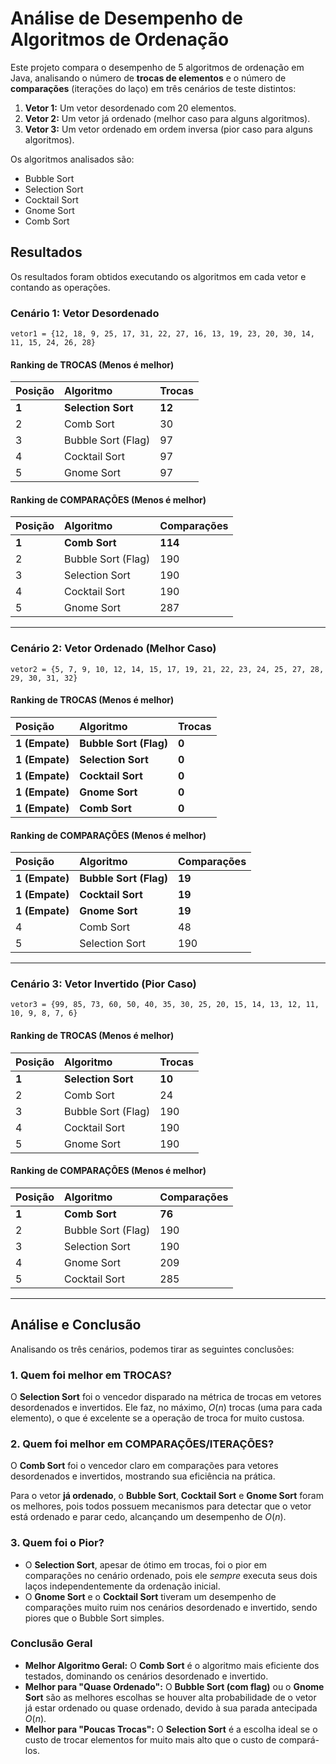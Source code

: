 # Análise de Desempenho de Algoritmos de Ordenação

Este projeto compara o desempenho de 5 algoritmos de ordenação em Java, analisando o número de **trocas de elementos** e o número de **comparações** (iterações do laço) em três cenários de teste distintos:

1.  **Vetor 1:** Um vetor desordenado com 20 elementos.
2.  **Vetor 2:** Um vetor já ordenado (melhor caso para alguns algoritmos).
3.  **Vetor 3:** Um vetor ordenado em ordem inversa (pior caso para alguns algoritmos).

Os algoritmos analisados são:
* Bubble Sort 
* Selection Sort
* Cocktail Sort
* Gnome Sort
* Comb Sort

## Resultados

Os resultados foram obtidos executando os algoritmos em cada vetor e contando as operações.

### Cenário 1: Vetor Desordenado
`vetor1 = {12, 18, 9, 25, 17, 31, 22, 27, 16, 13, 19, 23, 20, 30, 14, 11, 15, 24, 26, 28}`

#### Ranking de TROCAS (Menos é melhor)
| Posição | Algoritmo | Trocas |
| :--- | :--- | :--- |
| **1** | **Selection Sort** | **12** |
| 2 | Comb Sort | 30 |
| 3 | Bubble Sort (Flag) | 97 |
| 4 | Cocktail Sort | 97 |
| 5 | Gnome Sort | 97 |

#### Ranking de COMPARAÇÕES (Menos é melhor)
| Posição | Algoritmo | Comparações |
| :--- | :--- | :--- |
| **1** | **Comb Sort** | **114** |
| 2 | Bubble Sort (Flag) | 190 |
| 3 | Selection Sort | 190 |
| 4 | Cocktail Sort | 190 |
| 5 | Gnome Sort | 287 |

---

### Cenário 2: Vetor Ordenado (Melhor Caso)
`vetor2 = {5, 7, 9, 10, 12, 14, 15, 17, 19, 21, 22, 23, 24, 25, 27, 28, 29, 30, 31, 32}`

#### Ranking de TROCAS (Menos é melhor)
| Posição | Algoritmo | Trocas |
| :--- | :--- | :--- |
| **1 (Empate)** | **Bubble Sort (Flag)** | **0** |
| **1 (Empate)** | **Selection Sort** | **0** |
| **1 (Empate)** | **Cocktail Sort** | **0** |
| **1 (Empate)** | **Gnome Sort** | **0** |
| **1 (Empate)** | **Comb Sort** | **0** |

#### Ranking de COMPARAÇÕES (Menos é melhor)
| Posição | Algoritmo | Comparações |
| :--- | :--- | :--- |
| **1 (Empate)** | **Bubble Sort (Flag)** | **19** |
| **1 (Empate)** | **Cocktail Sort** | **19** |
| **1 (Empate)** | **Gnome Sort** | **19** |
| 4 | Comb Sort | 48 |
| 5 | Selection Sort | 190 |

---

### Cenário 3: Vetor Invertido (Pior Caso)
`vetor3 = {99, 85, 73, 60, 50, 40, 35, 30, 25, 20, 15, 14, 13, 12, 11, 10, 9, 8, 7, 6}`

#### Ranking de TROCAS (Menos é melhor)
| Posição | Algoritmo | Trocas |
| :--- | :--- | :--- |
| **1** | **Selection Sort** | **10** |
| 2 | Comb Sort | 24 |
| 3 | Bubble Sort (Flag) | 190 |
| 4 | Cocktail Sort | 190 |
| 5 | Gnome Sort | 190 |

#### Ranking de COMPARAÇÕES (Menos é melhor)
| Posição | Algoritmo | Comparações |
| :--- | :--- | :--- |
| **1** | **Comb Sort** | **76** |
| 2 | Bubble Sort (Flag) | 190 |
| 3 | Selection Sort | 190 |
| 4 | Gnome Sort | 209 |
| 5 | Cocktail Sort | 285 |

---

## Análise e Conclusão

Analisando os três cenários, podemos tirar as seguintes conclusões:

### 1. Quem foi melhor em TROCAS?

O **Selection Sort** foi o vencedor disparado na métrica de trocas em vetores desordenados e invertidos. Ele faz, no máximo, $O(n)$ trocas (uma para cada elemento), o que é excelente se a operação de troca for muito custosa.

### 2. Quem foi melhor em COMPARAÇÕES/ITERAÇÕES?

O **Comb Sort** foi o vencedor claro em comparações para vetores desordenados e invertidos, mostrando sua eficiência na prática.

Para o vetor **já ordenado**, o **Bubble Sort**, **Cocktail Sort** e **Gnome Sort** foram os melhores, pois todos possuem mecanismos para detectar que o vetor está ordenado e parar cedo, alcançando um desempenho de $O(n)$.

### 3. Quem foi o Pior?

* O **Selection Sort**, apesar de ótimo em trocas, foi o pior em comparações no cenário ordenado, pois ele *sempre* executa seus dois laços independentemente da ordenação inicial.
* O **Gnome Sort** e o **Cocktail Sort** tiveram um desempenho de comparações muito ruim nos cenários desordenado e invertido, sendo piores que o Bubble Sort simples.

### Conclusão Geral

* **Melhor Algoritmo Geral:** O **Comb Sort** é o algoritmo mais eficiente dos testados, dominando os cenários desordenado e invertido.
* **Melhor para "Quase Ordenado":** O **Bubble Sort (com flag)** ou o **Gnome Sort** são as melhores escolhas se houver alta probabilidade de o vetor já estar ordenado ou quase ordenado, devido à sua parada antecipada $O(n)$.
* **Melhor para "Poucas Trocas":** O **Selection Sort** é a escolha ideal se o custo de trocar elementos for muito mais alto que o custo de compará-los.
